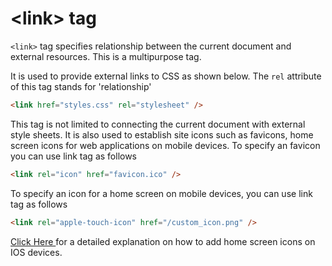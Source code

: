 # &lt;link&gt; tag

`<link>` tag specifies relationship between the current document and external resources. This is a multipurpose tag.

It is used to provide external links to CSS as shown below. The `rel` attribute of this tag stands for 'relationship'

```html
<link href="styles.css" rel="stylesheet" />
```

This tag is not limited to connecting the current document with external style sheets. It is also used to establish site icons such as favicons, home screen icons for web applications on mobile devices.
To specify an favicon you can use link tag as follows

```html
<link rel="icon" href="favicon.ico" />
```

To specify an icon for a home screen on mobile devices, you can use link tag as follows

```html
<link rel="apple-touch-icon" href="/custom_icon.png" />
```

<a href='https://developer.apple.com/library/archive/documentation/AppleApplications/Reference/SafariWebContent/ConfiguringWebApplications/ConfiguringWebApplications.html' target='_blank'> Click Here </a>for a detailed explanation on how to add home screen icons on IOS devices.
